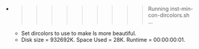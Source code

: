 * >>>>>>>>> Running inst-min-con-dircolors.sh ...
  * Set dircolors to use  to make ls more beautiful.
  * Disk size = 932692K. Space Used = 28K. Runtime = 00:00:00:01.
